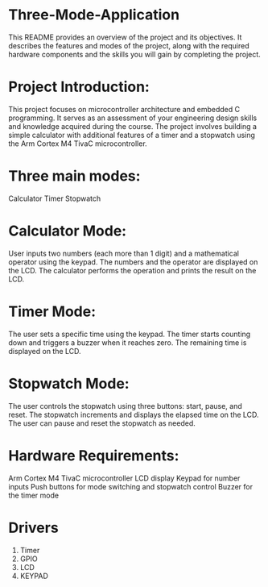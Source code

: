 # Three-Mode-Application
This README provides an overview of the project and its objectives. It describes the features and modes of the project, along with the required hardware components and the skills you will gain by completing the project.

# Project Introduction:
This project focuses on microcontroller architecture and embedded C programming. It serves as an assessment of your engineering design skills and knowledge acquired during the course. The project involves building a simple calculator with additional features of a timer and a stopwatch using the Arm Cortex M4 TivaC microcontroller.

# Three main modes:
Calculator 
Timer 
Stopwatch 

# Calculator Mode:

User inputs two numbers (each more than 1 digit) and a mathematical operator using the keypad.
The numbers and the operator are displayed on the LCD.
The calculator performs the operation and prints the result on the LCD.

# Timer Mode:

The user sets a specific time using the keypad.
The timer starts counting down and triggers a buzzer when it reaches zero.
The remaining time is displayed on the LCD.

# Stopwatch Mode:

The user controls the stopwatch using three buttons: start, pause, and reset.
The stopwatch increments and displays the elapsed time on the LCD.
The user can pause and reset the stopwatch as needed.

# Hardware Requirements:
Arm Cortex M4 TivaC microcontroller
LCD display
Keypad for number inputs
Push buttons for mode switching and stopwatch control
Buzzer for the timer mode


# Drivers 
1) Timer
2) GPIO
3) LCD
4) KEYPAD
   

